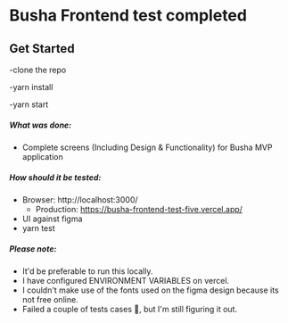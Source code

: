 <!-- @format -->

# Busha Frontend test completed
## Get Started

  -clone the repo

  -yarn install
  
  -yarn start

##### What was done:

* Complete screens (Including Design & Functionality) for Busha MVP application

##### How should it be tested:
* Browser: http://localhost:3000/
    * Production: https://busha-frontend-test-five.vercel.app/ 
* UI against figma
* yarn test

##### Please note:
* It'd be preferable to run this locally.
* I have configured ENVIRONMENT VARIABLES on vercel.
* I couldn't make use of the fonts used on the figma design because its not free online.
* Failed a couple of tests cases 🙂, but I'm still figuring it out.
